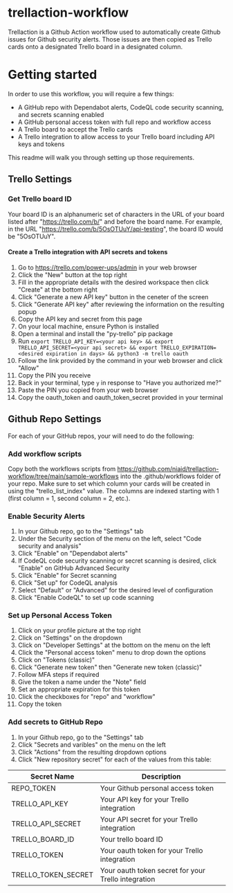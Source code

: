 # trellaction-workflow
Trellaction is a Github Action workflow used to automatically create Github issues for Github security alerts. Those issues are then copied as Trello cards onto a designated Trello board in a designated column.

# Getting started
In order to use this workflow, you will require a few things:
- A GitHub repo with Dependabot alerts, CodeQL code security scanning, and secrets scanning enabled
- A GitHub personal access token with full repo and workflow access
- A Trello board to accept the Trello cards
- A Trello integration to allow access to your Trello board including API keys and tokens

This readme will walk you through setting up those requirements.

## Trello Settings
### Get Trello board ID
Your board ID is an alphanumeric set of characters in the URL of your board listed after "https://trello.com/b/" and before the board name.  For example, in the URL "https://trello.com/b/5OsOTUuY/api-testing", the board ID would be "5OsOTUuY". 

#### Create a Trello integration with API secrets and tokens
1. Go to https://trello.com/power-ups/admin in your web browser
2. Click the "New" button at the top right
3. Fill in the appropriate details with the desired workspace then click "Create" at the bottom right
4. Click "Generate a new API key" button in the ceneter of the screen
5. Click "Generate API key" after reviewing the information on the resulting popup
6. Copy the API key and secret from this page
7. On your local machine, ensure Python is installed
8. Open a terminal and install the "py-trello" pip package 
9. Run `export TRELLO_API_KEY=<your api key> && export TRELLO_API_SECRET=<your api secret> && export TRELLO_EXPIRATION=<desired expiration in days> && python3 -m trello oauth`
10. Follow the link provided by the command in your web browser and click "Allow"
11. Copy the PIN you receive
12. Back in your terminal, type `y` in response to "Have you authorized me?"
13. Paste the PIN you copied from your web browser
14. Copy the oauth_token and oauth_token_secret provided in your terminal

## Github Repo Settings
For each of your GitHub repos, your will need to do the following:

### Add workflow scripts
Copy both the workflows scripts from https://github.com/niaid/trellaction-workflow/tree/main/sample-workflows into the .github/workflows folder of your repo.  Make sure to set which column your cards will be created in using the "trello_list_index" value.  The columns are indexed starting with 1 (first column = 1, second column = 2, etc.).

### Enable Security Alerts
1. In your Github repo, go to the "Settings" tab
2. Under the Security section of the menu on the left, select "Code security and analysis"
3. Click "Enable" on "Dependabot alerts"
4. If CodeQL code security scanning or secret scanning is desired, click "Enable" on GitHub Advanced Security
5. Click "Enable" for Secret scanning
6. Click "Set up" for CodeQL analysis
7. Select "Default" or "Advanced" for the desired level of configuration
8. Click "Enable CodeQL" to set up code scanning

### Set up Personal Access Token
1. Click on your profile picture at the top right
2. Click on "Settings" on the dropdown
3. Click on "Developer Settings" at the bottom on the menu on the left
4. Click the "Personal access token" menu to drop down the options
5. Click on "Tokens (classic)"
6. Click "Generate new token" then "Generate new token (classic)"
7. Follow MFA steps if required
8. Give the token a name under the "Note" field
9. Set an appropriate expiration for this token
10. Click the checkboxes for "repo" and "workflow"
11. Copy the token

### Add secrets to GitHub Repo
1. In your Github repo, go to the "Settings" tab
2. Click "Secrets and varibles" on the menu on the left 
3. Click "Actions" from the resulting dropdown options
4. Click "New repository secret" for each of the values from this table:
   
| Secret Name         | Description                                         | 
|---------------------|-----------------------------------------------------|
| REPO_TOKEN          | Your Github personal access token                   |
| TRELLO_API_KEY      | Your API key for your Trello integration            |
| TRELLO_API_SECRET   | Your API secret for your Trello integration         |
| TRELLO_BOARD_ID     | Your trello board ID                                |
| TRELLO_TOKEN        | Your oauth token for your Trello integration        | 
| TRELLO_TOKEN_SECRET | Your oauth token secret for your Trello integration |
